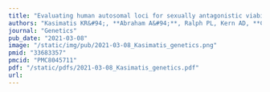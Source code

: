 ```yaml
---
title: "Evaluating human autosomal loci for sexually antagonistic viability selection in two large biobanks"
authors: "Kasimatis KR&#94;, **Abraham A&#94;**, Ralph PL, Kern AD, **Capra JA&#42;**, Phillips PC.&#42;"
journal: "Genetics"
pub_date: "2021-03-08"
image: "/static/img/pub/2021-03-08_Kasimatis_genetics.png"
pmid: "33683357"
pmcid: "PMC8045711"
pdf: "/static/pdfs/2021-03-08_Kasimatis_genetics.pdf"
url: 
---
```


